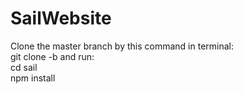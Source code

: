 # SailWebsite

Clone the master branch by this command in terminal:\
git clone -b <yourname> 
and run:\
cd sail\
npm install

